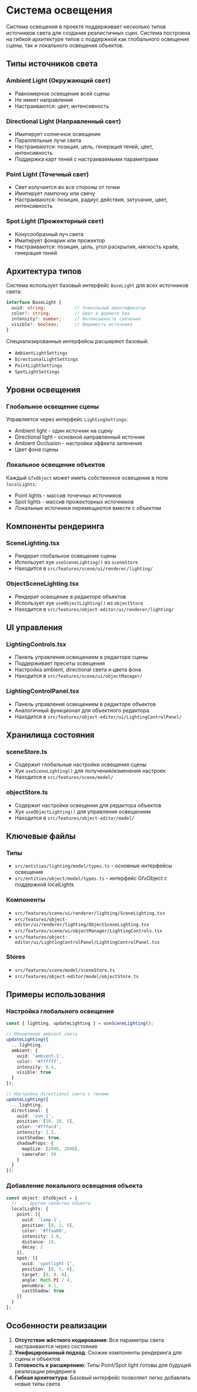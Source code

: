 # Система освещения

Система освещения в проекте поддерживает несколько типов источников света для создания реалистичных сцен. Система построена на гибкой архитектуре типов с поддержкой как глобального освещения сцены, так и локального освещения объектов.

## Типы источников света

### Ambient Light (Окружающий свет)
- Равномерное освещение всей сцены
- Не имеет направления
- Настраиваются: цвет, интенсивность

### Directional Light (Направленный свет)
- Имитирует солнечное освещение
- Параллельные лучи света
- Настраиваются: позиция, цель, генерация теней, цвет, интенсивность
- Поддержка карт теней с настраиваемыми параметрами

### Point Light (Точечный свет)
- Свет излучается во все стороны от точки
- Имитирует лампочку или свечу
- Настраиваются: позиция, радиус действия, затухание, цвет, интенсивность

### Spot Light (Прожекторный свет)
- Конусообразный луч света
- Имитирует фонарик или прожектор
- Настраиваются: позиция, цель, угол раскрытия, мягкость краёв, генерация теней

## Архитектура типов

Система использует базовый интерфейс `BaseLight` для всех источников света:

```typescript
interface BaseLight {
  uuid: string;           // Уникальный идентификатор
  color?: string;         // Цвет в формате hex
  intensity?: number;     // Интенсивность свечения
  visible?: boolean;      // Видимость источника
}
```

Специализированные интерфейсы расширяют базовый:
- `AmbientLightSettings`
- `DirectionalLightSettings` 
- `PointLightSettings`
- `SpotLightSettings`

## Уровни освещения

### Глобальное освещение сцены
Управляется через интерфейс `LightingSettings`:
- Ambient light - один источник на сцену
- Directional light - основной направленный источник
- Ambient Occlusion - настройки эффекта затенения
- Цвет фона сцены

### Локальное освещение объектов
Каждый `GfxObject` может иметь собственное освещение в поле `localLights`:
- Point lights - массив точечных источников
- Spot lights - массив прожекторных источников
- Локальные источники перемещаются вместе с объектом

## Компоненты рендеринга

### SceneLighting.tsx
- Рендерит глобальное освещение сцены
- Использует хук `useSceneLighting()` из `sceneStore`
- Находится в `src/features/scene/ui/renderer/lighting/`

### ObjectSceneLighting.tsx  
- Рендерит освещение в редакторе объектов
- Использует хук `useObjectLighting()` из `objectStore`
- Находится в `src/features/object-editor/ui/renderer/lighting/`

## UI управления

### LightingControls.tsx
- Панель управления освещением в редакторе сцены
- Поддерживает пресеты освещения
- Настройка ambient, directional света и цвета фона
- Находится в `src/features/scene/ui/objectManager/`

### LightingControlPanel.tsx
- Панель управления освещением в редакторе объектов
- Аналогичный функционал для объектного редактора
- Находится в `src/features/object-editor/ui/LightingControlPanel/`

## Хранилища состояния

### sceneStore.ts
- Содержит глобальные настройки освещения сцены
- Хук `useSceneLighting()` для получения/изменения настроек
- Находится в `src/features/scene/model/`

### objectStore.ts
- Содержит настройки освещения для редактора объектов
- Хук `useObjectLighting()` для управления освещением
- Находится в `src/features/object-editor/model/`

## Ключевые файлы

### Типы
- `src/entities/lighting/model/types.ts` - основные интерфейсы освещения
- `src/entities/object/model/types.ts` - интерфейс GfxObject с поддержкой localLights

### Компоненты
- `src/features/scene/ui/renderer/lighting/SceneLighting.tsx`
- `src/features/object-editor/ui/renderer/lighting/ObjectSceneLighting.tsx`
- `src/features/scene/ui/objectManager/LightingControls.tsx`
- `src/features/object-editor/ui/LightingControlPanel/LightingControlPanel.tsx`

### Stores
- `src/features/scene/model/sceneStore.ts`
- `src/features/object-editor/model/objectStore.ts`

## Примеры использования

### Настройка глобального освещения
```typescript
const { lighting, updateLighting } = useSceneLighting();

// Обновление ambient света
updateLighting({
  ...lighting,
  ambient: {
    uuid: 'ambient-1',
    color: '#ffffff',
    intensity: 0.4,
    visible: true
  }
});

// Настройка directional света с тенями
updateLighting({
  ...lighting,
  directional: {
    uuid: 'sun-1',
    position: [10, 10, 5],
    color: '#fffacd',
    intensity: 1.2,
    castShadow: true,
    shadowProps: {
      mapSize: [2048, 2048],
      cameraFar: 50
    }
  }
});
```

### Добавление локального освещения объекта
```typescript
const object: GfxObject = {
  // ... другие свойства объекта
  localLights: {
    point: [{
      uuid: 'lamp-1',
      position: [0, 2, 0],
      color: '#ffaa00',
      intensity: 1.0,
      distance: 10,
      decay: 2
    }],
    spot: [{
      uuid: 'spotlight-1', 
      position: [0, 5, 0],
      target: [0, 0, 0],
      angle: Math.PI / 4,
      penumbra: 0.1,
      castShadow: true
    }]
  }
};
```

## Особенности реализации

1. **Отсутствие жёсткого кодирования**: Все параметры света настраиваются через состояние
2. **Унифицированный подход**: Схожие компоненты рендеринга для сцены и объектов
3. **Готовность к расширению**: Типы Point/Spot light готовы для будущей реализации рендеринга
4. **Гибкая архитектура**: Базовый интерфейс позволяет легко добавлять новые типы света
